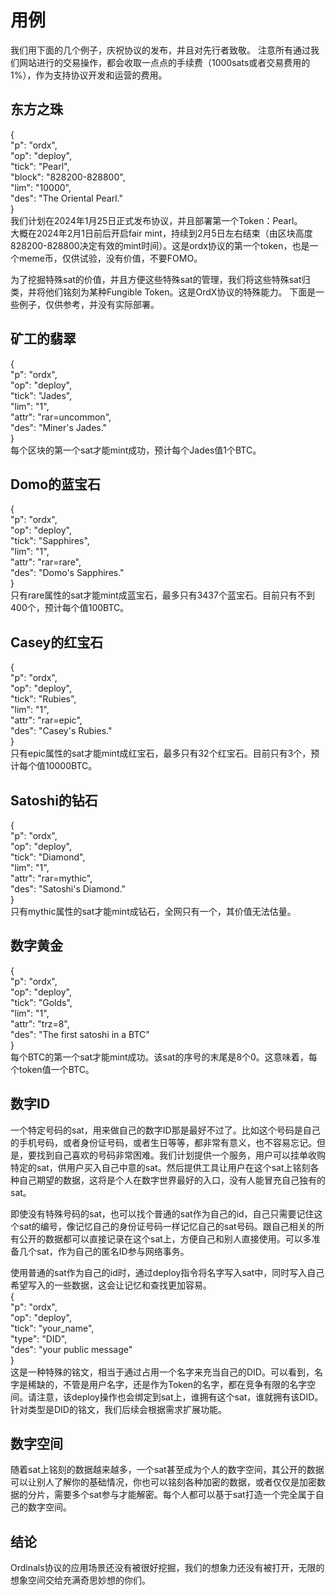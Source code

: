 用例
====


我们用下面的几个例子，庆祝协议的发布，并且对先行者致敬。
注意所有通过我们网站进行的交易操作，都会收取一点点的手续费（1000sats或者交易费用的1%），作为支持协议开发和运营的费用。  


东方之珠
----
{   
  "p": "ordx",  
  "op": "deploy",  
  "tick": "Pearl",  
  "block": "828200-828800",  
  "lim": "10000",  
  "des": "The Oriental Pearl."    
}   
我们计划在2024年1月25日正式发布协议，并且部署第一个Token：Pearl。  
大概在2024年2月1日前后开启fair mint，持续到2月5日左右结束（由区块高度828200-828800决定有效的mint时间）。这是ordx协议的第一个token，也是一个meme币，仅供试验，没有价值，不要FOMO。  
   


为了挖掘特殊sat的价值，并且方便这些特殊sat的管理，我们将这些特殊sat归类，并将他们铭刻为某种Fungible Token。这是OrdX协议的特殊能力。 下面是一些例子，仅供参考，并没有实际部署。  

矿工的翡翠
----
{  
  "p": "ordx",  
  "op": "deploy",  
  "tick": "Jades",  
  "lim": "1",  
  "attr": "rar=uncommon",  
  "des": "Miner's Jades."  
}  
每个区块的第一个sat才能mint成功，预计每个Jades值1个BTC。


Domo的蓝宝石
----
{  
  "p": "ordx",  
  "op": "deploy",  
  "tick": "Sapphires",  
  "lim": "1",  
  "attr": "rar=rare",  
  "des": "Domo's Sapphires."  
}  
只有rare属性的sat才能mint成蓝宝石，最多只有3437个蓝宝石。目前只有不到400个，预计每个值100BTC。


Casey的红宝石
----
{   
  "p": "ordx",  
  "op": "deploy",  
  "tick": "Rubies",  
  "lim": "1",  
  "attr": "rar=epic",  
  "des": "Casey's Rubies."  
}  
只有epic属性的sat才能mint成红宝石，最多只有32个红宝石。目前只有3个，预计每个值10000BTC。


Satoshi的钻石
----
{   
  "p": "ordx",  
  "op": "deploy",  
  "tick": "Diamond",  
  "lim": "1",  
  "attr": "rar=mythic",  
  "des": "Satoshi's Diamond."  
}  
只有mythic属性的sat才能mint成钻石，全网只有一个，其价值无法估量。


数字黄金
----
{  
  "p": "ordx",  
  "op": "deploy",  
  "tick": "Golds",  
  "lim": "1",  
  "attr": "trz=8",  
  "des": "The first satoshi in a BTC"  
}  
每个BTC的第一个sat才能mint成功。该sat的序号的末尾是8个0。这意味着，每个token值一个BTC。


数字ID
----
一个特定号码的sat，用来做自己的数字ID那是最好不过了。比如这个号码是自己的手机号码，或者身份证号码，或者生日等等，都非常有意义，也不容易忘记。但是，要找到自己喜欢的号码非常困难。我们计划提供一个服务，用户可以挂单收购特定的sat，供用户买入自己中意的sat。然后提供工具让用户在这个sat上铭刻各种自己期望的数据，这将是个人在数字世界最好的入口，没有人能冒充自己独有的sat。

即使没有特殊号码的sat，也可以找个普通的sat作为自己的id，自己只需要记住这个sat的编号，像记忆自己的身份证号码一样记忆自己的sat号码。跟自己相关的所有公开的数据都可以直接记录在这个sat上，方便自己和别人直接使用。可以多准备几个sat，作为自己的匿名ID参与网络事务。  


使用普通的sat作为自己的id时，通过deploy指令将名字写入sat中，同时写入自己希望写入的一些数据，这会让记忆和查找更加容易。  
{  
  "p": "ordx",  
  "op": "deploy",  
  "tick": "your_name",  
  "type": "DID",   
  "des": "your public message"      
}  
这是一种特殊的铭文，相当于通过占用一个名字来充当自己的DID。可以看到，名字是稀缺的，不管是用户名字，还是作为Token的名字，都在竞争有限的名字空间。请注意，该deploy操作也会绑定到sat上，谁拥有这个sat，谁就拥有该DID。针对类型是DID的铭文，我们后续会根据需求扩展功能。  



数字空间
----
随着sat上铭刻的数据越来越多，一个sat甚至成为个人的数字空间，其公开的数据可以让别人了解你的基础情况，你也可以铭刻各种加密的数据，或者仅仅是加密数据的分片，需要多个sat参与才能解密。每个人都可以基于sat打造一个完全属于自己的数字空间。  




结论
----
Ordinals协议的应用场景还没有被很好挖掘，我们的想象力还没有被打开，无限的想象空间交给充满奇思妙想的你们。
